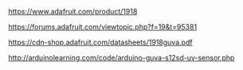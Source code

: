 https://www.adafruit.com/product/1918

https://forums.adafruit.com/viewtopic.php?f=19&t=95381

https://cdn-shop.adafruit.com/datasheets/1918guva.pdf

http://arduinolearning.com/code/arduino-guva-s12sd-uv-sensor.php
